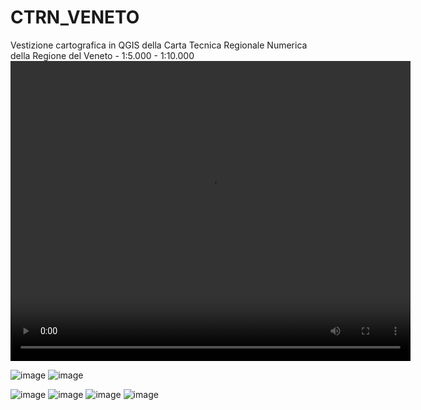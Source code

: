# CTRN_VENETO
Vestizione cartografica in QGIS della Carta Tecnica Regionale Numerica della Regione del Veneto - 1:5.000 - 1:10.000
<video width="640" height="480" autoplay>
  <source src="https://github.com/bettellam/CTRN_VENETO/raw/main/gpkg_GBO_ETRF2000U32_r.mp4" type="video/mp4">Demo...</video>

![image](https://github.com/bettellam/CTRN_VENETO/assets/23143342/0c193853-091f-41d3-84f9-60298266745a)
![image](https://github.com/bettellam/CTRN_VENETO/assets/23143342/95e50a68-958c-4e11-a133-c5a5c83c6203)

![image](https://github.com/bettellam/CTRN_VENETO/assets/23143342/46241a30-cdba-4b8b-88ac-db001155ef6d)
![image](https://github.com/bettellam/CTRN_VENETO/assets/23143342/309ccf70-fa1b-4cb3-90c0-63da65c99479)
![image](https://github.com/bettellam/CTRN_VENETO/assets/23143342/a9ce744e-0a4d-41b2-ba0e-bef03c8d4b1c)
![image](https://github.com/bettellam/CTRN_VENETO/assets/23143342/daf33fd5-25fa-4634-9297-fa434e1d340d)




